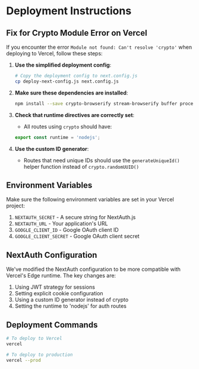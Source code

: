 # Deployment Instructions

## Fix for Crypto Module Error on Vercel

If you encounter the error `Module not found: Can't resolve 'crypto'` when deploying to Vercel, follow these steps:

1. **Use the simplified deployment config**:
   ```bash
   # Copy the deployment config to next.config.js
   cp deploy-next-config.js next.config.js
   ```

2. **Make sure these dependencies are installed**:
   ```bash
   npm install --save crypto-browserify stream-browserify buffer process
   ```

3. **Check that runtime directives are correctly set**:
   - All routes using `crypto` should have:
   ```typescript
   export const runtime = 'nodejs';
   ```

4. **Use the custom ID generator**:
   - Routes that need unique IDs should use the `generateUniqueId()` helper function instead of `crypto.randomUUID()`

## Environment Variables

Make sure the following environment variables are set in your Vercel project:

1. `NEXTAUTH_SECRET` - A secure string for NextAuth.js
2. `NEXTAUTH_URL` - Your application's URL
3. `GOOGLE_CLIENT_ID` - Google OAuth client ID
4. `GOOGLE_CLIENT_SECRET` - Google OAuth client secret

## NextAuth Configuration

We've modified the NextAuth configuration to be more compatible with Vercel's Edge runtime. The key changes are:

1. Using JWT strategy for sessions
2. Setting explicit cookie configuration
3. Using a custom ID generator instead of crypto
4. Setting the runtime to 'nodejs' for auth routes

## Deployment Commands

```bash
# To deploy to Vercel
vercel

# To deploy to production
vercel --prod
```